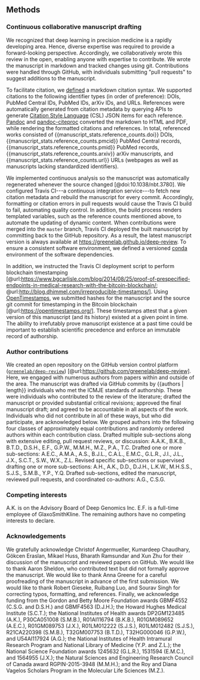 ## Methods

### Continuous collaborative manuscript drafting

We recognized that deep learning in precision medicine is a rapidly developing area.
Hence, diverse expertise was required to provide a forward-looking perspective.
Accordingly, we collaboratively wrote this review in the open, enabling anyone with expertise to contribute.
We wrote the manuscript in markdown and tracked changes using git.
Contributions were handled through GitHub, with individuals submitting "pull requests" to suggest additions to the manuscript.

To facilitate citation, we [defined](https://github.com/greenelab/deep-review/blob/master/CONTRIBUTING.md#markdown) a markdown citation syntax.
We supported citations to the following identifier types (in order of preference): DOIs, PubMed Central IDs, PubMed IDs, arXiv IDs, and URLs.
References were automatically generated from citation metadata by querying APIs to generate [Citation Style Language](http://citationstyles.org/) (CSL) JSON items for each reference.
[Pandoc](http://pandoc.org/) and [pandoc-citeproc](https://github.com/jgm/pandoc-citeproc) converted the markdown to HTML and PDF, while rendering the formatted citations and references.
In total, referenced works consisted of {{manuscript_stats.reference_counts.doi}} DOIs, {{manuscript_stats.reference_counts.pmcid}} PubMed Central records, {{manuscript_stats.reference_counts.pmid}} PubMed records, {{manuscript_stats.reference_counts.arxiv}} arXiv manuscripts, and {{manuscript_stats.reference_counts.url}} URLs (webpages as well as manuscripts lacking standardized identifiers).

We implemented continuous analysis so the manuscript was automatically regenerated whenever the source changed [@doi:10.1038/nbt.3780].
We configured Travis CI---a continuous integration service---to fetch new citation metadata and rebuild the manuscript for every commit.
Accordingly, formatting or citation errors in pull requests would cause the Travis CI build to fail, automating quality control.
In addition, the build process renders templated variables, such as the reference counts mentioned above, to automate the updating of dynamic content.
When contributions were merged into the `master` branch, Travis CI deployed the built manuscript by committing back to the GitHub repository.
As a result, the latest manuscript version is always available at https://greenelab.github.io/deep-review.
To ensure a consistent software environment, we defined a versioned [conda](https://conda.io) environment of the software dependencies.

In addition, we instructed the Travis CI deployment script to perform blockchain timestamping [@url:https://www.bgcarlisle.com/blog/2014/08/25/proof-of-prespecified-endpoints-in-medical-research-with-the-bitcoin-blockchain/; @url:http://blog.dhimmel.com/irreproducible-timestamps/].
Using [OpenTimestamps](https://opentimestamps.org/), we submitted hashes for the manuscript and the source git commit for timestamping in the Bitcoin blockchain [@url:https://opentimestamps.org/].
These timestamps attest that a given version of this manuscript (and its history) existed at a given point in time.
The ability to irrefutably prove manuscript existence at a past time could be important to establish scientific precedence and enforce an immutable record of authorship.

### Author contributions

We created an open repository on the GitHub version control platform ([`greenelab/deep-review`](https://github.com/greenelab/deep-review)) [@url:https://github.com/greenelab/deep-review].
Here, we engaged with numerous authors from papers within and outside of the area.
The manuscript was drafted via GitHub commits by {{authors | length}} individuals who met the ICMJE standards of authorship.
These were individuals who contributed to the review of the literature;
drafted the manuscript or provided substantial critical revisions;
approved the final manuscript draft; and agreed to be accountable in all aspects of the work.
Individuals who did not contribute in all of these ways, but who did participate, are acknowledged below.
We grouped authors into the following four classes of approximately equal contributions and randomly ordered authors within each contribution class.
Drafted multiple sub-sections along with extensive editing, pull request reviews, or discussion: A.A.K., B.K.B., B.T.D., D.S.H., E.F., G.P.W., M.M.H., M.Z., P.A., T.C.
Drafted one or more sub-sections: A.E.C., A.M.A., A.S., B.J.L., C.A.L., E.M.C., G.L.R., J.I., J.L., J.X., S.C.T., S.W., W.X., Z.L.
Revised specific sub-sections or supervised drafting one or more sub-sections: A.H., A.K., D.D., D.J.H., L.K.W., M.H.S.S., S.J.S., S.M.B., Y.P., Y.Q.
Drafted sub-sections, edited the manuscript, reviewed pull requests, and coordinated co-authors: A.G., C.S.G.

### Competing interests

A.K. is on the Advisory Board of Deep Genomics Inc.
E.F. is a full-time employee of GlaxoSmithKline.
The remaining authors have no competing interests to declare.

### Acknowledgements

We gratefully acknowledge Christof Angermueller, Kumardeep Chaudhary, Gökcen Eraslan, Mikael Huss, Bharath Ramsundar and Xun Zhu for their discussion of the manuscript and reviewed papers on GitHub.
We would like to thank Aaron Sheldon, who contributed text but did not formally approve the manuscript.
We would like to thank Anna Greene for a careful proofreading of the manuscript in advance of the first submission.
We would like to thank Robert Gieseke, Ruibang Luo, and Sourav Singh for correcting typos, formatting, and references.
Finally, we acknowledge funding from the Gordon and Betty Moore Foundation awards GBMF4552 (C.S.G. and D.S.H.) and GBMF4563 (D.J.H.);
the Howard Hughes Medical Institute (S.C.T.);
the National Institutes of Health awards DP2GM123485 (A.K.), P30CA051008 (S.M.B.), R01AI116794 (B.K.B.), R01GM089652 (A.E.C.), R01GM089753 (J.X.), R01LM012222 (S.J.S.), R01LM012482 (S.J.S.), R21CA220398 (S.M.B.), T32GM007753 (B.T.D.), T32HG000046 (G.P.W.), and U54AI117924 (A.G.);
the National Institutes of Health Intramural Research Program and National Library of Medicine (Y.P. and Z.L.);
the National Science Foundation awards 1245632 (G.L.R.), 1531594 (E.M.C.), and 1564955 (J.X.);
the Natural Sciences and Engineering Research Council of Canada award RGPIN-2015-3948 (M.M.H.);
and the Roy and Diana Vagelos Scholars Program in the Molecular Life Sciences (M.Z.).
